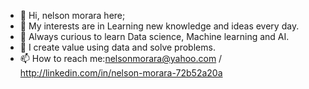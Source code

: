 - 👋 Hi, nelson morara here;
- 👀 My interests are in Learning new knowledge and ideas every day.
- 🌱 Always curious to learn  Data science, Machine learning and AI.
- 💞️ I create value using data and solve problems.
- 📫 How to reach me:nelsonmorara@yahoo.com / http://linkedin.com/in/nelson-morara-72b52a20a

<!---
nelsonmorara/nelsonmorara is a ✨ special ✨ repository because its `README.md` (this file) appears on your GitHub profile.
You can click the Preview link to take a look at your changes.
--->
